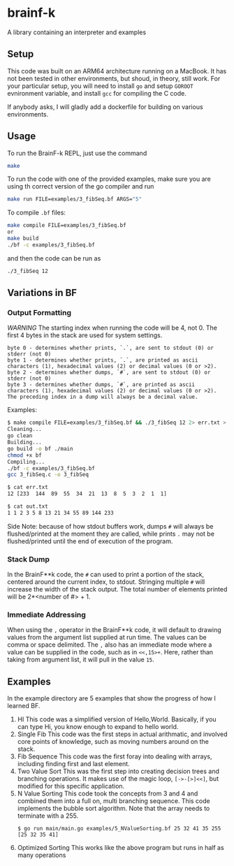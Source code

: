 # brainf-k
A library containing an interpreter and examples

## Setup

This code was built on an ARM64 architecture running on a MacBook. It has not been tested in other environments, but shoud, in theory, still work. For your particular setup, you will need to install `go` and setup `GOROOT` evnironment variable, and install `gcc` for compiling the C code.

If anybody asks, I will gladly add a dockerfile for building on various environments.

## Usage

To run the BrainF-k REPL, just use the command
```bash
make
```

To run the code with one of the provided examples, make sure you are using th correct version of the go compiler and run
```bash
make run FILE=examples/3_fibSeq.bf ARGS="5"
```

To compile `.bf` files:
```bash
make compile FILE=examples/3_fibSeq.bf
or
make build
./bf -c examples/3_fibSeq.bf
```
and then the code can be run as
```bash
./3_fibSeq 12
```

## Variations in BF

### Output Formatting

*WARNING* The starting index when running the code will be 4, not 0. The first 4 bytes in the stack are used for system settings.
```
byte 0 - determines whether prints, `.`, are sent to stdout (0) or stderr (not 0)
byte 1 - determines whether prints, `.`, are printed as ascii characters (1), hexadecimal values (2) or decimal values (0 or >2).
byte 2 - determines whether dumps, `#`, are sent to stdout (0) or stderr (not 0)
byte 3 - determines whether dumps, `#`, are printed as ascii characters (1), hexadecimal values (2) or decimal values (0 or >2). The preceding index in a dump will always be a decimal value.
```

Examples:
```bash
$ make compile FILE=examples/3_fibSeq.bf && ./3_fibSeq 12 2> err.txt > out.txt
Cleaning...
go clean
Building...
go build -o bf ./main
chmod +x bf
Compiling...
./bf -c examples/3_fibSeq.bf
gcc 3_fibSeq.c -o 3_fibSeq

$ cat err.txt
12 [233  144  89  55  34  21  13  8  5  3  2  1  1]

$ cat out.txt
1 1 2 3 5 8 13 21 34 55 89 144 233
```

Side Note: because of how stdout buffers work, dumps `#` will always be flushed/printed at the moment they are called, while prints `.` may not be flushed/printed until the end of execution of the program.

### Stack Dump
In the BrainF**k code, the `#` can used to print a portion of the stack, centered around the current index, to stdout. Stringing multiple `#` will increase the width of the stack output. The total number of elements printed will be 2*<number of #> + 1.

### Immediate Addressing
When using the `,` operator in the BrainF**k code, it will default to drawing values from the argument list supplied at run time. The values can be comma or space delimited. The `,` also has an immediate mode where a value can be supplied in the code, such as in `<<,15>+`. Here, rather than taking from argument list, it will pull in the value `15`.


## Examples
In the example directory are 5 examples that show the progress of how I learned BF.
1. HI
    This code was a simplified version of Hello,World. Basically, if you can type Hi, you know enough to expand to hello world.
2. Single Fib
    This code was the first steps in actual arithmatic, and involved core points of knowledge, such as moving numbers around on the stack.
3. Fib Sequence
    This code was the first foray into dealing with arrays, including finding first and last element.
4. Two Value Sort
    This was the first step into creating decision trees and branching operations. It makes use of the magic loop, `[->-[>]<<]`, but modified for this specific application.
5. N Value Sorting
    This code took the concepts from 3 and 4 and combined them into a full on, multi branching sequence. This code implements the bubble sort algorithm. Note that the array needs to terminate with a 255.
    ```shell
    $ go run main/main.go examples/5_NValueSorting.bf 25 32 41 35 255
    [25 32 35 41]
   ```
6. Optimized Sorting This works like the above program but runs in half as many operations